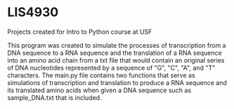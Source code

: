 # LIS4930
Projects created for Intro to Python course at USF

This program was created to simulate the processes of transcription from a DNA sequence to a RNA sequence and the translation of a RNA sequence into an amino acid chain from a txt file that would contain an original series of DNA nucleotides represented by a sequence of "G", "C", "A", and "T" characters. The main.py file contains two functions that serve as simulations of transcription and translation to produce a RNA sequence and its translated amino acids when given a DNA sequence such as sample_DNA.txt that is included.
